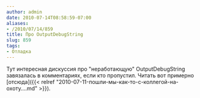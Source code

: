```yaml
---
author: admin
date: 2010-07-14T08:58:59-07:00
aliases:
- /2010/07/14/859
title: Про OutputDebugString
slug: 859
tags:
- Отладка
---
```


Тут интересная дискуссия про "неработающую" OutputDebugString завязалась в комментариях, если кто пропустил. Читать вот примерно [отсюда]({{< relref "2010-07-11-пошли-мы-как-то-с-коллегой-на-охоту….md" >}}).
